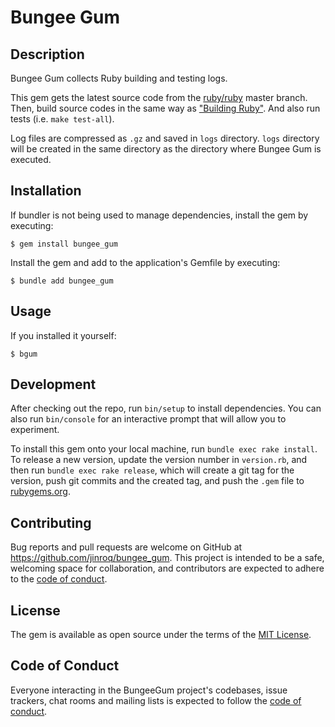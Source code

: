 # Bungee Gum

## Description

Bungee Gum collects Ruby building and testing logs. 

This gem gets the latest source code from the [ruby/ruby](https://github.com/ruby/ruby) master branch. Then, build source codes in the same way as ["Building Ruby"](https://docs.ruby-lang.org/en/master/contributing/building_ruby_md.html). And also run tests (i.e. `make test-all`).

Log files are compressed as `.gz` and saved in `logs` directory. `logs` directory will be created in the same directory as the directory where Bungee Gum is executed.

## Installation

If bundler is not being used to manage dependencies, install the gem by executing:

    $ gem install bungee_gum

Install the gem and add to the application's Gemfile by executing:

    $ bundle add bungee_gum

## Usage

If you installed it yourself:

    $ bgum

## Development

After checking out the repo, run `bin/setup` to install dependencies. You can also run `bin/console` for an interactive prompt that will allow you to experiment.

To install this gem onto your local machine, run `bundle exec rake install`. To release a new version, update the version number in `version.rb`, and then run `bundle exec rake release`, which will create a git tag for the version, push git commits and the created tag, and push the `.gem` file to [rubygems.org](https://rubygems.org).

## Contributing

Bug reports and pull requests are welcome on GitHub at https://github.com/jinroq/bungee_gum. This project is intended to be a safe, welcoming space for collaboration, and contributors are expected to adhere to the [code of conduct](https://github.com/jinroq/bungee_gum/blob/main/CODE_OF_CONDUCT.md).

## License

The gem is available as open source under the terms of the [MIT License](https://opensource.org/licenses/MIT).

## Code of Conduct

Everyone interacting in the BungeeGum project's codebases, issue trackers, chat rooms and mailing lists is expected to follow the [code of conduct](https://github.com/jinroq/bungee_gum/blob/main/CODE_OF_CONDUCT.md).
